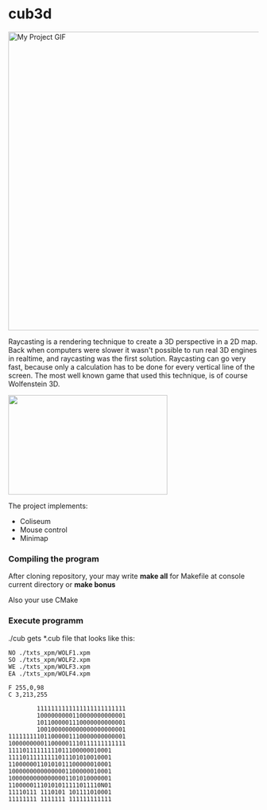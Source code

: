 # cub3d
<p> 
  <img src="./cub.gif" alt="My Project GIF" width="800" height="600">
</p>
<p>
  Raycasting is a rendering technique to create a 3D perspective in a 2D map. Back when computers were slower it wasn't possible to run real 3D engines in realtime, and raycasting was the first solution. Raycasting can go very fast, because only a calculation has to be done for every vertical line of the screen. The most well known game that used this technique, is of course Wolfenstein 3D.
</p>
<p>
  <img alt="" src="https://lodev.org/cgtutor/images/wolf3d.jpg" style="width: 320px; height: 200px;">
</p>
<p>
  The project implements:
  <ul>
   <li>Сoliseum</li>
   <li>Mouse control</li>
   <li>Minimap</li>
  </ul>
</p>
<h3>
  Compiling the program
</h3>
<p>
  After cloning repository, your may write <b>make all</b> for Makefile at console current directory or <b>make bonus</b>
  <p>Also your use CMake</p>
</p>
<h3>
  Execute programm
</h3>
<p>
  ./cub gets *.cub file that looks like this:
</p>  

```
NO ./txts_xpm/WOLF1.xpm
SO ./txts_xpm/WOLF2.xpm
WE ./txts_xpm/WOLF3.xpm
EA ./txts_xpm/WOLF4.xpm

F 255,0,98
C 3,213,255

        1111111111111111111111111
        1000000000110000000000001
        1011000001110000000000001
        1001000000000000000000001
111111111011000001110000000000001
100000000011000001110111111111111
11110111111111011100000010001
11110111111111011101010010001
11000000110101011100000010001
10000000000000001100000010001
10000000000000001101010000001
11000001110101011111011110N01
11110111 1110101 101111010001
11111111 1111111 111111111111
```
